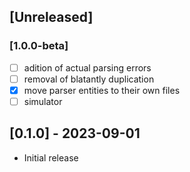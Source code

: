 
## [Unreleased]
### [1.0.0-beta]

- [ ] adition of actual parsing errors
- [ ] removal of blatantly duplication
- [x] move parser entities to their own files
- [ ] simulator

## [0.1.0] - 2023-09-01

- Initial release
